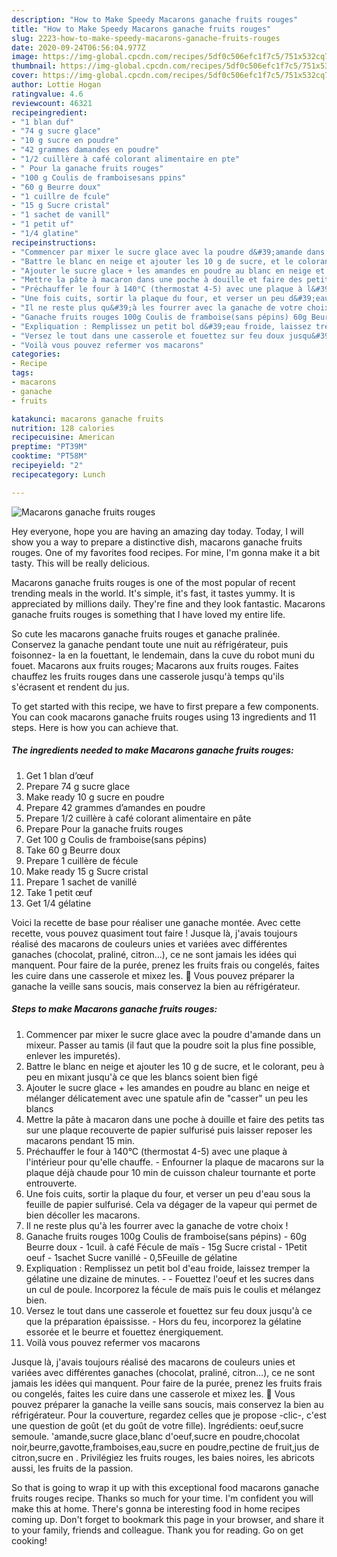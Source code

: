 ```yaml
---
description: "How to Make Speedy Macarons ganache fruits rouges"
title: "How to Make Speedy Macarons ganache fruits rouges"
slug: 2223-how-to-make-speedy-macarons-ganache-fruits-rouges
date: 2020-09-24T06:56:04.977Z
image: https://img-global.cpcdn.com/recipes/5df0c506efc1f7c5/751x532cq70/macarons-ganache-fruits-rouges-photo-principale-de-la-recette.jpg
thumbnail: https://img-global.cpcdn.com/recipes/5df0c506efc1f7c5/751x532cq70/macarons-ganache-fruits-rouges-photo-principale-de-la-recette.jpg
cover: https://img-global.cpcdn.com/recipes/5df0c506efc1f7c5/751x532cq70/macarons-ganache-fruits-rouges-photo-principale-de-la-recette.jpg
author: Lottie Hogan
ratingvalue: 4.6
reviewcount: 46321
recipeingredient:
- "1 blan duf"
- "74 g sucre glace"
- "10 g sucre en poudre"
- "42 grammes damandes en poudre"
- "1/2 cuillère à café colorant alimentaire en pte"
- " Pour la ganache fruits rouges"
- "100 g Coulis de framboisesans ppins"
- "60 g Beurre doux"
- "1 cuillre de fcule"
- "15 g Sucre cristal"
- "1 sachet de vanill"
- "1 petit uf"
- "1/4 glatine"
recipeinstructions:
- "Commencer par mixer le sucre glace avec la poudre d&#39;amande dans un mixeur. Passer au tamis (il faut que la poudre soit la plus fine possible, enlever les impuretés)."
- "Battre le blanc en neige et ajouter les 10 g de sucre, et le colorant, peu à peu en mixant jusqu&#39;à ce que les blancs soient bien figé"
- "Ajouter le sucre glace + les amandes en poudre au blanc en neige et mélanger délicatement avec une spatule afin de &#34;casser&#34; un peu les blancs"
- "Mettre la pâte à macaron dans une poche à douille et faire des petits tas sur une plaque recouverte de papier sulfurisé puis laisser reposer les macarons pendant 15 min."
- "Préchauffer le four à 140°C (thermostat 4-5) avec une plaque à l&#39;intérieur pour qu&#39;elle chauffe. Enfourner la plaque de macarons sur la plaque déjà chaude pour 10 min de cuisson chaleur tournante et porte entrouverte."
- "Une fois cuits, sortir la plaque du four, et verser un peu d&#39;eau sous la feuille de papier sulfurisé. Cela va dégager de la vapeur qui permet de bien décoller les macarons."
- "Il ne reste plus qu&#39;à les fourrer avec la ganache de votre choix !"
- "Ganache fruits rouges 100g Coulis de framboise(sans pépins) 60g Beurre doux 1cuil. à café Fécule de maïs 15g Sucre cristal 1Petit oeuf 1sachet Sucre vanillé 0,5Feuille de gélatine"
- "Expliquation : Remplissez un petit bol d&#39;eau froide, laissez tremper la gélatine une dizaine de minutes.  Fouettez l&#39;oeuf et les sucres dans un cul de poule. Incorporez la fécule de maïs puis le coulis et mélangez bien."
- "Versez le tout dans une casserole et fouettez sur feu doux jusqu&#39;à ce que la préparation épaississe. Hors du feu, incorporez la gélatine essorée et le beurre et fouettez énergiquement."
- "Voilà vous pouvez refermer vos macarons"
categories:
- Recipe
tags:
- macarons
- ganache
- fruits

katakunci: macarons ganache fruits 
nutrition: 128 calories
recipecuisine: American
preptime: "PT39M"
cooktime: "PT58M"
recipeyield: "2"
recipecategory: Lunch

---
```



![Macarons ganache fruits rouges](https://img-global.cpcdn.com/recipes/5df0c506efc1f7c5/751x532cq70/macarons-ganache-fruits-rouges-photo-principale-de-la-recette.jpg)

Hey everyone, hope you are having an amazing day today. Today, I will show you a way to prepare a distinctive dish, macarons ganache fruits rouges. One of my favorites food recipes. For mine, I'm gonna make it a bit tasty. This will be really delicious.

Macarons ganache fruits rouges is one of the most popular of recent trending meals in the world. It's simple, it's fast, it tastes yummy. It is appreciated by millions daily. They're fine and they look fantastic. Macarons ganache fruits rouges is something that I have loved my entire life.

So cute les macarons ganache fruits rouges et ganache pralinée. Conservez la ganache pendant toute une nuit au réfrigérateur, puis foisonnez- la en la fouettant, le lendemain, dans la cuve du robot muni du fouet. Macarons aux fruits rouges; Macarons aux fruits rouges. Faites chauffez les fruits rouges dans une casserole jusqu&#39;à temps qu&#39;ils s&#39;écrasent et rendent du jus.


To get started with this recipe, we have to first prepare a few components. You can cook macarons ganache fruits rouges using 13 ingredients and 11 steps. Here is how you can achieve that.

<!--inarticleads1-->

##### The ingredients needed to make Macarons ganache fruits rouges:

1. Get 1 blan d’œuf
1. Prepare 74 g sucre glace
1. Make ready 10 g sucre en poudre
1. Prepare 42 grammes d’amandes en poudre
1. Prepare 1/2 cuillère à café colorant alimentaire en pâte
1. Prepare  Pour la ganache fruits rouges
1. Get 100 g Coulis de framboise(sans pépins)
1. Take 60 g Beurre doux
1. Prepare 1 cuillère de fécule
1. Make ready 15 g Sucre cristal
1. Prepare 1 sachet de vanillé
1. Take 1 petit œuf
1. Get 1/4 gélatine


Voici la recette de base pour réaliser une ganache montée. Avec cette recette, vous pouvez quasiment tout faire ! Jusque là, j&#39;avais toujours réalisé des macarons de couleurs unies et variées avec différentes ganaches (chocolat, praliné, citron…), ce ne sont jamais les idées qui manquent. Pour faire de la purée, prenez les fruits frais ou congelés, faites les cuire dans une casserole et mixez les. 🙂 Vous pouvez préparer la ganache la veille sans soucis, mais conservez la bien au réfrigérateur. 

<!--inarticleads2-->

##### Steps to make Macarons ganache fruits rouges:

1. Commencer par mixer le sucre glace avec la poudre d&#39;amande dans un mixeur. Passer au tamis (il faut que la poudre soit la plus fine possible, enlever les impuretés).
1. Battre le blanc en neige et ajouter les 10 g de sucre, et le colorant, peu à peu en mixant jusqu&#39;à ce que les blancs soient bien figé
1. Ajouter le sucre glace + les amandes en poudre au blanc en neige et mélanger délicatement avec une spatule afin de &#34;casser&#34; un peu les blancs
1. Mettre la pâte à macaron dans une poche à douille et faire des petits tas sur une plaque recouverte de papier sulfurisé puis laisser reposer les macarons pendant 15 min.
1. Préchauffer le four à 140°C (thermostat 4-5) avec une plaque à l&#39;intérieur pour qu&#39;elle chauffe. - Enfourner la plaque de macarons sur la plaque déjà chaude pour 10 min de cuisson chaleur tournante et porte entrouverte.
1. Une fois cuits, sortir la plaque du four, et verser un peu d&#39;eau sous la feuille de papier sulfurisé. Cela va dégager de la vapeur qui permet de bien décoller les macarons.
1. Il ne reste plus qu&#39;à les fourrer avec la ganache de votre choix !
1. Ganache fruits rouges 100g Coulis de framboise(sans pépins) - 60g Beurre doux - 1cuil. à café Fécule de maïs - 15g Sucre cristal - 1Petit oeuf - 1sachet Sucre vanillé - 0,5Feuille de gélatine
1. Expliquation : Remplissez un petit bol d&#39;eau froide, laissez tremper la gélatine une dizaine de minutes. -  - Fouettez l&#39;oeuf et les sucres dans un cul de poule. Incorporez la fécule de maïs puis le coulis et mélangez bien.
1. Versez le tout dans une casserole et fouettez sur feu doux jusqu&#39;à ce que la préparation épaississe. - Hors du feu, incorporez la gélatine essorée et le beurre et fouettez énergiquement.
1. Voilà vous pouvez refermer vos macarons


Jusque là, j&#39;avais toujours réalisé des macarons de couleurs unies et variées avec différentes ganaches (chocolat, praliné, citron…), ce ne sont jamais les idées qui manquent. Pour faire de la purée, prenez les fruits frais ou congelés, faites les cuire dans une casserole et mixez les. 🙂 Vous pouvez préparer la ganache la veille sans soucis, mais conservez la bien au réfrigérateur. Pour la couverture, regardez celles que je propose -clic-, c&#39;est une question de goût (et du goût de votre fille). Ingrédients: oeuf,sucre semoule. &#39;amande,sucre glace,blanc d&#39;oeuf,sucre en poudre,chocolat noir,beurre,gavotte,framboises,eau,sucre en poudre,pectine de fruit,jus de citron,sucre en . Privilégiez les fruits rouges, les baies noires, les abricots aussi, les fruits de la passion. 

So that is going to wrap it up with this exceptional food macarons ganache fruits rouges recipe. Thanks so much for your time. I'm confident you will make this at home. There's gonna be interesting food in home recipes coming up. Don't forget to bookmark this page in your browser, and share it to your family, friends and colleague. Thank you for reading. Go on get cooking!
